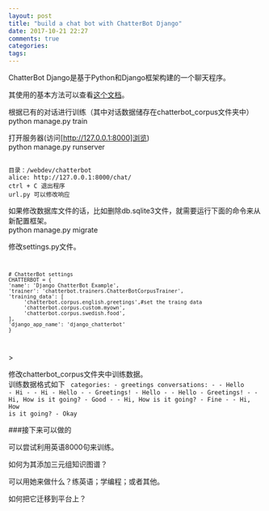 ```yaml
---
layout: post
title: "build a chat bot with ChatterBot Django"
date: 2017-10-21 22:27
comments: true
categories: 
tags: 
---
```

ChatterBot Django是基于Python和Django框架构建的一个聊天程序。  

其使用的基本方法可以查看[这个文档](http://chatterbot.readthedocs.io/en/stable/examples.html)。

根据已有的对话进行训练（其中对话数据储存在chatterbot_corpus文件夹中）  
    python manage.py train

打开服务器(访问[http://127.0.0.1:8000]浏览)  
    python manage.py runserver

<code>
目录：/webdev/chatterbot  
alice: http://127.0.0.1:8000/chat/  
ctrl + C 退出程序  
url.py 可以修改响应  
</code>

如果修改数据库文件的话，比如删除db.sqlite3文件，就需要运行下面的命令来从新配置框架。  
    python manage.py migrate


修改settings.py文件。  
<code>
    
    # ChatterBot settings
    CHATTERBOT = {
    'name': 'Django ChatterBot Example',
    'trainer': 'chatterbot.trainers.ChatterBotCorpusTrainer',
    'training_data': [
         'chatterbot.corpus.english.greetings',#set the traing data
         'chatterbot.corpus.custom.myown',
         'chatterbot.corpus.swedish.food',
    ],
    'django_app_name': 'django_chatterbot'
    }
</code>>

修改chatterbot_corpus文件夹中训练数据。  
训练数据格式如下
<code>
    categories:
    - greetings
    conversations:
    - - Hello
      - Hi
    - - Hi
      - Hello
    - - Greetings!
      - Hello
    - - Hello
      - Greetings!
    - - Hi, How is it going?
      - Good
    - - Hi, How is it going?
      - Fine
    - - Hi, How is it going?
      - Okay
</code>

###接下来可以做的  

可以尝试利用英语8000句来训练。  

如何为其添加三元组知识图谱？    

可以用她来做什么？练英语；学编程；或者其他。

如何把它迁移到平台上？

